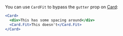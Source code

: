 You can use `CardFit` to bypass the `gutter` prop on [Card](../Card/Card.md):

```jsx
<Card>
  <div>This has some spacing around</div>
  <Card.Fit>This doesn't</Card.Fit>
</Card>
```